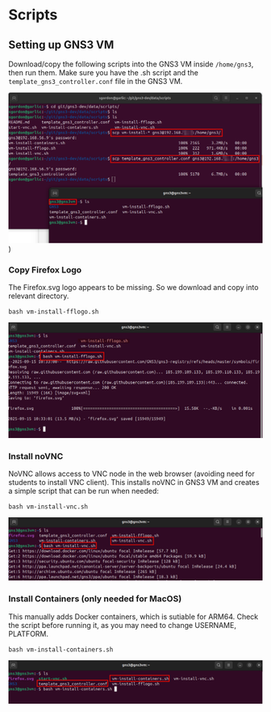 # Scripts

## Setting up GNS3 VM

Download/copy the following scripts into the GNS3 VM inside ``/home/gns3``, then run them. Make sure you have the .sh script and the ``template_gns3_controller.conf`` file in the GNS3 VM.


![Secure Copy Scripts](../images/gns3-scp-install-scripts-1.png))

### Copy Firefox Logo

The Firefox.svg logo appears to be missing. So we download and copy into relevant directory.

```
bash vm-install-fflogo.sh
```

![Install Firefox Logo](../images/gns3-install-script-fflogo-1.png)


### Install noVNC

NoVNC allows access to VNC node in the web browser (avoiding need for students to install VNC client). This installs noVNC in GNS3 VM and creates a simple script that can be run when needed:

```
bash vm-install-vnc.sh
```

![Install NoVNC](../images/gns3-install-script-vnc-1.png)

### Install Containers (only needed for MacOS)

This manually adds Docker containers, which is sutiable for ARM64. Check the script before running it, as you may need to change USERNAME, PLATFORM.


```
bash vm-install-containers.sh
```

![Install containers](../images/gns3-install-containers-1.png)

